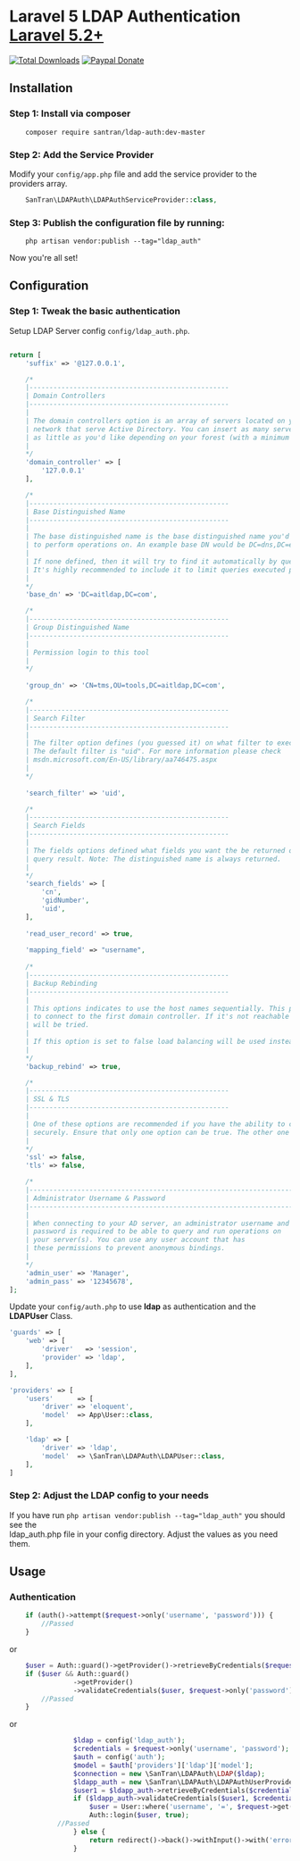 Laravel 5 LDAP Authentication [Laravel 5.2+](http://laravel.com/)  
======================

[![Total Downloads](https://img.shields.io/packagist/dt/santran/ldap-auth.svg)](https://packagist.org/packages/santran/ldap-auth)
[![Paypal Donate](https://www.paypalobjects.com/en_US/i/btn/btn_donate_SM.gif)](http://paypal.me/MrSanTran)

## Installation

### Step 1: Install via composer
```
    composer require santran/ldap-auth:dev-master
```

### Step 2: Add the Service Provider

Modify your `config/app.php` file and add the service provider to the providers array.

```php
    SanTran\LDAPAuth\LDAPAuthServiceProvider::class,
```

### Step 3: Publish the configuration file by running:

```
    php artisan vendor:publish --tag="ldap_auth"
```

Now you're all set!

## Configuration

### Step 1: Tweak the basic authentication

Setup LDAP Server config `config/ldap_auth.php`.

```php

return [
    'suffix' => '@127.0.0.1',

    /*
    |--------------------------------------------------
    | Domain Controllers
    |--------------------------------------------------
    |
    | The domain controllers option is an array of servers located on your
    | network that serve Active Directory. You can insert as many servers or
    | as little as you'd like depending on your forest (with a minimum of one).
    |
    */
    'domain_controller' => [
        '127.0.0.1'
    ],

    /*
    |--------------------------------------------------
    | Base Distinguished Name
    |--------------------------------------------------
    |
    | The base distinguished name is the base distinguished name you'd like
    | to perform operations on. An example base DN would be DC=dns,DC=example,DC=local.
    |
    | If none defined, then it will try to find it automatically by querying your server.
    | It's highly recommended to include it to limit queries executed per request.
    |
    */
    'base_dn' => 'DC=aitldap,DC=com',

    /*
    |--------------------------------------------------
    | Group Distinguished Name
    |--------------------------------------------------
    |
    | Permission login to this tool
    |
    */
    
    'group_dn' => 'CN=tms,OU=tools,DC=aitldap,DC=com',

    /*
    |--------------------------------------------------
    | Search Filter
    |--------------------------------------------------
    |
    | The filter option defines (you guessed it) on what filter to execute a query on.
    | The default filter is "uid". For more information please check
    | msdn.microsoft.com/En-US/library/aa746475.aspx
    |
    */
    
    'search_filter' => 'uid',

    /*
    |--------------------------------------------------
    | Search Fields
    |--------------------------------------------------
    |
    | The fields options defined what fields you want the be returned on a successful
    | query result. Note: The distinguished name is always returned.
    |
    */
    'search_fields' => [
        'cn',
        'gidNumber',
        'uid',
    ],
    
    'read_user_record' => true,
    
    'mapping_field' => "username",
    
    /*
    |--------------------------------------------------
    | Backup Rebinding
    |--------------------------------------------------
    |
    | This options indicates to use the host names sequentially. This package will try
    | to connect to the first domain controller. If it's not reachable the next DC
    | will be tried.
    |
    | If this option is set to false load balancing will be used instead for multiple DC.
    |
    */
    'backup_rebind' => true,

    /*
    |--------------------------------------------------
    | SSL & TLS
    |--------------------------------------------------
    |
    | One of these options are recommended if you have the ability to connect to your server
    | securely. Ensure that only one option can be true. The other one must be false.
    |
    */
    'ssl' => false,
    'tls' => false,

    /*
    |--------------------------------------------------------------------------
    | Administrator Username & Password
    |--------------------------------------------------------------------------
    |
    | When connecting to your AD server, an administrator username and
    | password is required to be able to query and run operations on
    | your server(s). You can use any user account that has
    | these permissions to prevent anonymous bindings.
    |
    */
    'admin_user' => 'Manager',
    'admin_pass' => '12345678',
];
```


Update your `config/auth.php` to use **ldap** as authentication and the **LDAPUser** Class.

```php
'guards' => [
  	'web' => [
  		'driver'   => 'session',
  		'provider' => 'ldap',
	],
],

'providers' => [
	'users'      => [
		'driver' => 'eloquent',
		'model'  => App\User::class,
	],

	'ldap' => [
		'driver' => 'ldap',
		'model'  => \SanTran\LDAPAuth\LDAPUser::class,
	],
]
```


### Step 2: Adjust the LDAP config to your needs

If you have run `php artisan vendor:publish --tag="ldap_auth"` you should see the  
ldap_auth.php file in your config directory. Adjust the values as you need them.

## Usage

### Authentication
```php
    if (auth()->attempt($request->only('username', 'password'))) {
        //Passed
    }
```
or
```php
    $user = Auth::guard()->getProvider()->retrieveByCredentials($request->only('username', 'password'));
    if ($user && Auth::guard()
                ->getProvider()
                ->validateCredentials($user, $request->only('password')) && Auth::login($user)) {
        //Passed
    }
```
or
```php
                $ldap = config('ldap_auth');
                $credentials = $request->only('username', 'password');
                $auth = config('auth');
                $model = $auth['providers']['ldap']['model'];
                $connection = new \SanTran\LDAPAuth\LDAP($ldap);
                $ldapp_auth = new \SanTran\LDAPAuth\LDAPAuthUserProvider($connection, $model);
                $user1 = $ldapp_auth->retrieveByCredentials($credentials);
                if ($ldapp_auth->validateCredentials($user1, $credentials)) {
                    $user = User::where('username', '=', $request->get('username', ""))->whereNull('deleted_at')->first();
                    Auth::login($user, true);
		    //Passed
                } else {
                    return redirect()->back()->withInput()->with('error', trans('message.failed'));
                }
```
